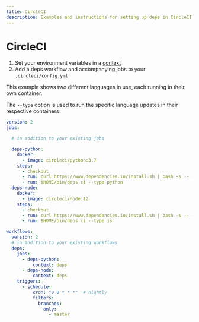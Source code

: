 ```yaml
---
title: CircleCI
description: Examples and instructions for setting up deps in CircleCI
---
```


# CircleCI

1. Set your environment variables in a [context](https://circleci.com/docs/2.0/contexts/)
1. Add a deps workflow and accompanying jobs to your `.circleci/config.yml`

This example shows two different languages in use,
each running in their own container.

The `--type` option is used to run the specific language updates in their respective containers.

```yaml
version: 2
jobs:

  # in addition to your existing jobs

  deps-python:
    docker:
      - image: circleci/python:3.7
    steps:
      - checkout
      - run: curl https://www.dependencies.io/install.sh | bash -s -- -b $HOME/bin
      - run: $HOME/bin/deps ci --type python
  deps-node:
    docker:
      - image: circleci/node:12
    steps:
      - checkout
      - run: curl https://www.dependencies.io/install.sh | bash -s -- -b $HOME/bin
      - run: $HOME/bin/deps ci --type js

workflows:
  version: 2
  # in addition to your existing workflows
  deps:
    jobs:
      - deps-python:
          context: deps
      - deps-node:
          context: deps
    triggers:
      - schedule:
          cron: "0 0 * * *"  # nightly
          filters:
            branches:
              only:
                - master
```
